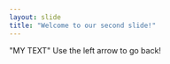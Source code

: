```yaml
---
layout: slide
title: "Welcome to our second slide!"
---
```

"MY TEXT"
Use the left arrow to go back!
